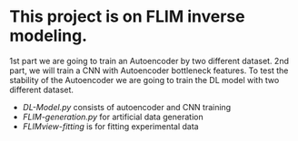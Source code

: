 
# This project is on FLIM inverse modeling.
 1st part we are going to train an Autoencoder by two different dataset.
 2nd part, we will train a CNN with Autoencoder bottleneck features.
 To test the stability of the Autoencoder we are going to train the DL model with two different dataset.
 * _DL-Model.py_ consists of autoencoder and CNN training
 * _FLIM-generation.py_ for artificial data generation
 * _FLIMview-fitting_ is for fitting experimental data 

















